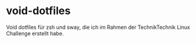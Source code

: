 # void-dotfiles
Void dotfiles für zsh und sway, die ich im Rahmen der TechnikTechnik Linux Challenge erstellt habe.

